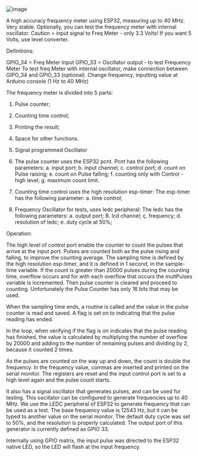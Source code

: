 ![image](https://github.com/user-attachments/assets/5127eb80-8b4c-4004-a32d-e6e1801e3a58)

A high accuracy frequency meter using ESP32,
measuring up to 40 MHz. Very stable. Optionally, you can test the frequency meter with internal oscillator.
Caution = input signal to Freq Meter - only 3.3 Volts! If you want 5 Volts, use level converter.

Definitions:

GPIO_34 = Freq Meter Input
GPIO_33 = Oscillator output - to test Frequency Meter
To test freq Meter with internal oscillator, make connection between GIPO_34 and GPIO_33 (optional).
Change frequency, inputting value at Arduino console (1 Hz to 40 MHz)

The frequency meter is divided into 5 parts:
1. Pulse counter;
2. Counting time control;
3. Printing the result;
4. Space for other functions.
5. Signal programmed Oscillator

1. The pulse counter uses the ESP32 pcnt.
Pcnt has the following parameters:
a. input port;
b. input channel;
c. control port;
d. count on Pulse raising;
e. count on Pulse falling;
f. counting only with Control - high level;
g. maximum count limit.

2. Counting time control uses the high resolution esp-timer:
The esp-timer has the following parameter:
a. time control;

5. Frequency Oscillator for tests, uses ledc peripheral:
The ledc has the following parameters:
a. output port;
B. lcd channel;
ç. frequency;
d. resolution of ledc;
e. duty cycle at 50%;

Operation:

The high level of control port enable the counter to count the pulses that arrive at the input port.
Pulses are counted both as the pulse rising and falling, to improve the counting average.
The sampling time is defined by the high resolution esp-timer, and it is defined in 1 second, in the sample-time variable.
If the count is greater than 20000 pulses during the counting time, overflow occurs and for with each overflow that occurs
the multPulses variable is incremented. Then pulse counter is cleared and proceed to counting.
Unfortunately the Pulse Counter has only 16 bits that may be used.

When the sampling time ends, a routine is called and the value in the pulse counter is read and saved.
A flag is set on to indicating that the pulse reading has ended.

In the loop, when verifying if the flag is on indicates that the pulse reading has finished, the value is calculated by multiplying
the number of overflow by 20000 and adding to the number of remaining pulses and dividing by 2, because it counted 2 times.

As the pulses are counted on the way up and down, the count is double the frequency.
In the frequency value, commas are inserted and printed on the serial monitor.
The registers are reset and the input control port is set to a high level again and the pulse count starts.

It also has a signal oscillator that generates pulses, and can be used for testing.
This oscillator can be configured to generate frequencies up to 40 MHz.
We use the LEDC peripheral of ESP32 to generate frequency that can be used as a test.
The base frequency value is 12543 Hz, but it can be typed to another value on the serial monitor.
The default duty cycle was set to 50%, and the resolution is properly calculated.
The output port of this generator is currently defined as GPIO 33.

Internally using GPIO matrix, the input pulse was directed to the ESP32 native LED,
so the LED will flash at the input frequency.
